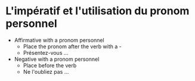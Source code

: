 # L'impératif et l'utilisation du pronom personnel

- Affirmative with a pronom personnel
    - Place the pronom after the verb with a -
    - Présentez-vous ...
- Negative with a pronom personnel
    - Place before the verb
    - Ne l'oubliez pas ...